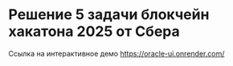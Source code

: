 # Решение 5 задачи блокчейн хакатона 2025 от Сбера 

Ссылка на интерактивное демо
https://oracle-ui.onrender.com/
